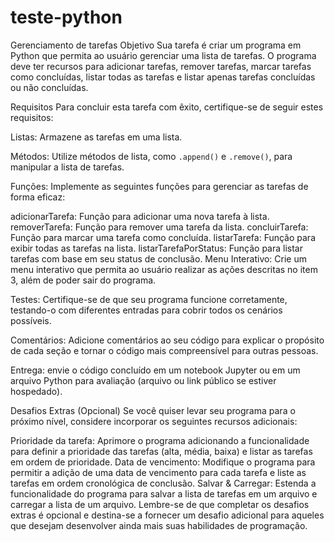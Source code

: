 # teste-python

Gerenciamento de tarefas
Objetivo
Sua tarefa é criar um programa em Python que permita ao usuário gerenciar uma lista de tarefas. O programa deve ter recursos para adicionar tarefas, remover tarefas, marcar tarefas como concluídas, listar todas as tarefas e listar apenas tarefas concluídas ou não concluídas.

Requisitos
Para concluir esta tarefa com êxito, certifique-se de seguir estes requisitos:

Listas: Armazene as tarefas em uma lista.

Métodos: Utilize métodos de lista, como `.append()` e `.remove()`, para manipular a lista de tarefas.

Funções: Implemente as seguintes funções para gerenciar as tarefas de forma eficaz:

adicionarTarefa: Função para adicionar uma nova tarefa à lista.
removerTarefa: Função para remover uma tarefa da lista.
concluirTarefa: Função para marcar uma tarefa como concluída.
listarTarefa: Função para exibir todas as tarefas na lista.
listarTarefaPorStatus: Função para listar tarefas com base em seu status de conclusão.
Menu Interativo: Crie um menu interativo que permita ao usuário realizar as ações descritas no item 3, além de poder sair do programa.

Testes: Certifique-se de que seu programa funcione corretamente, testando-o com diferentes entradas para cobrir todos os cenários possíveis.

Comentários: Adicione comentários ao seu código para explicar o propósito de cada seção e tornar o código mais compreensível para outras pessoas.

Entrega: envie o código concluído em um notebook Jupyter ou em um arquivo Python para avaliação (arquivo ou link público se estiver hospedado).

Desafios Extras (Opcional)
Se você quiser levar seu programa para o próximo nível, considere incorporar os seguintes recursos adicionais:

Prioridade da tarefa: Aprimore o programa adicionando a funcionalidade para definir a prioridade das tarefas (alta, média, baixa) e listar as tarefas em ordem de prioridade.
Data de vencimento: Modifique o programa para permitir a adição de uma data de vencimento para cada tarefa e liste as tarefas em ordem cronológica de conclusão.
Salvar & Carregar: Estenda a funcionalidade do programa para salvar a lista de tarefas em um arquivo e carregar a lista de um arquivo.
Lembre-se de que completar os desafios extras é opcional e destina-se a fornecer um desafio adicional para aqueles que desejam desenvolver ainda mais suas habilidades de programação.
